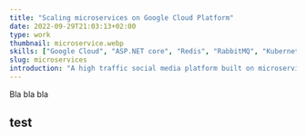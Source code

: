 ```yaml
---
title: "Scaling microservices on Google Cloud Platform"
date: 2022-09-29T21:03:13+02:00
type: work
thumbnail: microservice.webp
skills: ["Google Cloud", "ASP.NET core", "Redis", "RabbitMQ", "Kubernetes"]
slug: microservices
introduction: "A high traffic social media platform built on microservices, using ASP.NET core, Redis, RabbitMQ and Kubernetes."
---
```

Bla bla bla

## test
